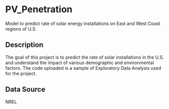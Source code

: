 # PV_Penetration
Model to predict rate of solar energy installations on East and West Coast regions of U.S.

## Description
The goal of this project is to predict the rate of solar installations in the U.S. and understand the impact of various demographic and environmental factors. The code uploaded is a sample of Exploratory Data Analysis used for the project.

## Data Source
NREL
